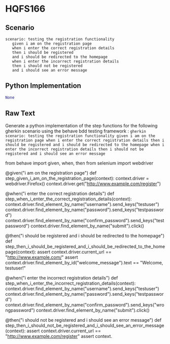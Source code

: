 # HQFS166
## Scenario
```gherkin
scenario: testing the registration functionality 
   given i am on the registration page 
   when i enter the correct registration details 
   then i should be registered 
   and i should be redirected to the homepage 
   when i enter the incorrect registration details 
   then i should not be registered 
   and i should see an error message
```


## Python Implementation
```python
None
```


## Raw Text
Generate a python implementation of the step functions for the following gherkin scenario using the behave bdd testing framework : ```gherkin scenario: testing the registration functionality given i am on the registration page when i enter the correct registration details then i should be registered and i should be redirected to the homepage when i enter the incorrect registration details then i should not be registered and i should see an error message ```



from behave import given, when, then
from selenium import webdriver

@given("i am on the registration page")
def step_given_i_am_on_the_registration_page(context):
    context.driver = webdriver.Firefox()
    context.driver.get("http://www.example.com/register")

@when("i enter the correct registration details")
def step_when_i_enter_the_correct_registration_details(context):
    context.driver.find_element_by_name("username").send_keys("testuser")
    context.driver.find_element_by_name("password").send_keys("testpassword")
    context.driver.find_element_by_name("confirm_password").send_keys("testpassword")
    context.driver.find_element_by_name("submit").click()

@then("i should be registered and i should be redirected to the homepage")
def step_then_i_should_be_registered_and_i_should_be_redirected_to_the_homepage(context):
    assert context.driver.current_url == "http://www.example.com/"
    assert context.driver.find_element_by_id("welcome_message").text == "Welcome, testuser!"

@when("i enter the incorrect registration details")
def step_when_i_enter_the_incorrect_registration_details(context):
    context.driver.find_element_by_name("username").send_keys("testuser")
    context.driver.find_element_by_name("password").send_keys("testpassword")
    context.driver.find_element_by_name("confirm_password").send_keys("wrongpassword")
    context.driver.find_element_by_name("submit").click()

@then("i should not be registered and i should see an error message")
def step_then_i_should_not_be_registered_and_i_should_see_an_error_message(context):
    assert context.driver.current_url == "http://www.example.com/register"
    assert context.
